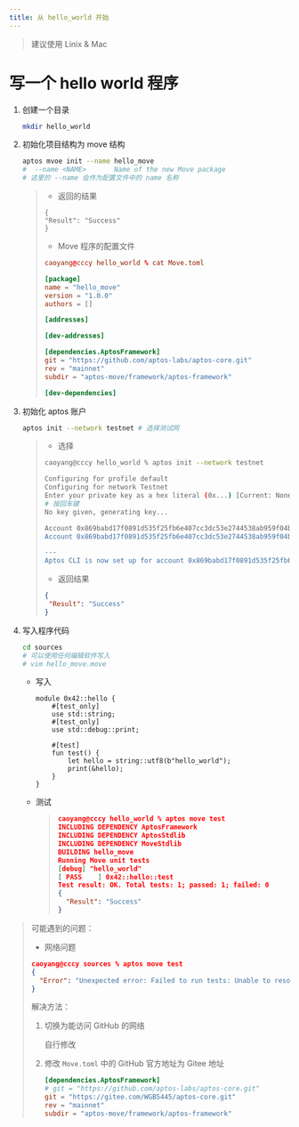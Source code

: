 ```yaml
---
title: 从 hello_world 开始
---
```


> 建议使用 Linix & Mac

# 写一个 hello world 程序

1. 创建一个目录

    ```bash
    mkdir hello_world
    ```

2. 初始化项目结构为 move 结构

    ```bash
    aptos mvoe init --name hello_move
    #  --name <NAME>       Name of the new Move package
    # 这里的 --name 会作为配置文件中的 name 名称
    ```

    > - 返回的结果
    >
    > ```move
    > {
    > "Result": "Success"
    > }
    > ```
    > - Move 程序的配置文件
    >
    > ```toml
    > caoyang@cccy hello_world % cat Move.toml 
    > 
    > [package]
    > name = "hello_move"
    > version = "1.0.0"
    > authors = []
    > 
    > [addresses]
    > 
    > [dev-addresses]
    > 
    > [dependencies.AptosFramework]
    > git = "https://github.com/aptos-labs/aptos-core.git"
    > rev = "mainnet"
    > subdir = "aptos-move/framework/aptos-framework"
    > 
    > [dev-dependencies]
    > ``` 

3. 初始化 aptos 账户

    ```bash
    aptos init --network testnet # 选择测试网
    ```

    >- 选择
    >
    >```bash
    >caoyang@cccy hello_world % aptos init --network testnet
    >
    >Configuring for profile default
    >Configuring for network Testnet
    >Enter your private key as a hex literal (0x...) [Current: None | No input: Generate new key (or keep one if present)]
    ># 按回车键
    >No key given, generating key...
    >
    >Account 0x869babd17f0891d535f25fb6e407cc3dc53e2744538ab959f04b799bc83a59d9 doesn't exist, creating it and funding it with 100000000 Octas
    >Account 0x869babd17f0891d535f25fb6e407cc3dc53e2744538ab959f04b799bc83a59d9 funded successfully
    >
    >---
    >Aptos CLI is now set up for account 0x869babd17f0891d535f25fb6e407cc3dc53e2744538ab959f04b799bc83a59d9 as profile default!  Run `aptos --help` for more information about commands
    >```
    >
    >- 返回结果
    >
    >```json
    >{
    >  "Result": "Success"
    >}
    >```

4. 写入程序代码

    ```bash
    cd sources 
    # 可以使用任何编辑软件写入
    # vim hello_move.move 
    ```

    - 写入

        ```move
        module 0x42::hello {
            #[test_only]
            use std::string;
            #[test_only]
            use std::debug::print;
        
            #[test]
            fun test() {
                let hello = string::utf8(b"hello_world");
                print(&hello);
            }
        }
        ```
    
    - 测试
      
        > ```json
        > caoyang@cccy hello_world % aptos move test
        > INCLUDING DEPENDENCY AptosFramework
        > INCLUDING DEPENDENCY AptosStdlib
        > INCLUDING DEPENDENCY MoveStdlib
        > BUILDING hello_move
        > Running Move unit tests
        > [debug] "hello_world"
        > [ PASS    ] 0x42::hello::test
        > Test result: OK. Total tests: 1; passed: 1; failed: 0
        > {
        >   "Result": "Success"
        > }
        > ```





> 可能遇到的问题：
> 
>- 网络问题
>
> ```json
>caoyang@cccy sources % aptos move test
> {
>   "Error": "Unexpected error: Failed to run tests: Unable to resolve packages for package 'hello_move': While resolving dependency 'AptosFramework' in package 'hello_move': Failed to fetch to latest Git state for package 'AptosFramework', to skip set --skip-fetch-latest-git-deps | Exit status: exit status: 128"
> }
> ```
> 
> 解决方法：
>
> 1. 切换为能访问 GitHub 的网络
>
>     自行修改
>
> 2. 修改 `Move.toml` 中的 GitHub 官方地址为 Gitee 地址
>
>     ```toml
>    [dependencies.AptosFramework]
>     # git = "https://github.com/aptos-labs/aptos-core.git"
>     git = "https://gitee.com/WGB5445/aptos-core.git"
>     rev = "mainnet"
>     subdir = "aptos-move/framework/aptos-framework"
>    ```



